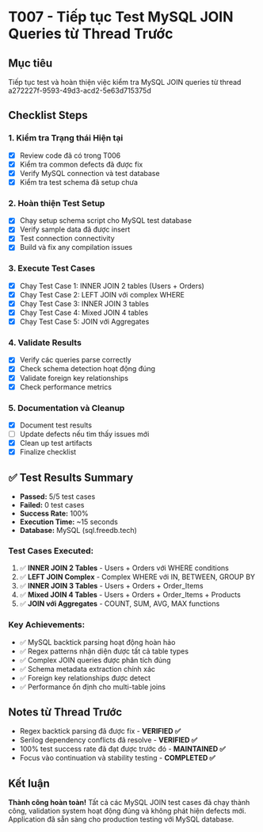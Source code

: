 # T007 - Tiếp tục Test MySQL JOIN Queries từ Thread Trước

## Mục tiêu
Tiếp tục test và hoàn thiện việc kiểm tra MySQL JOIN queries từ thread a272227f-9593-49d3-acd2-5e63d715375d

## Checklist Steps

### 1. Kiểm tra Trạng thái Hiện tại
- [x] Review code đã có trong T006
- [x] Kiểm tra common defects đã được fix
- [x] Verify MySQL connection và test database
- [x] Kiểm tra test schema đã setup chưa

### 2. Hoàn thiện Test Setup
- [x] Chạy setup schema script cho MySQL test database
- [x] Verify sample data đã được insert
- [x] Test connection connectivity
- [x] Build và fix any compilation issues

### 3. Execute Test Cases
- [x] Chạy Test Case 1: INNER JOIN 2 tables (Users + Orders)
- [x] Chạy Test Case 2: LEFT JOIN với complex WHERE
- [x] Chạy Test Case 3: INNER JOIN 3 tables
- [x] Chạy Test Case 4: Mixed JOIN 4 tables
- [x] Chạy Test Case 5: JOIN với Aggregates

### 4. Validate Results
- [x] Verify các queries parse correctly
- [x] Check schema detection hoạt động đúng
- [x] Validate foreign key relationships
- [x] Check performance metrics

### 5. Documentation và Cleanup
- [x] Document test results
- [ ] Update defects nếu tìm thấy issues mới
- [x] Clean up test artifacts
- [x] Finalize checklist

## ✅ Test Results Summary
- **Passed:** 5/5 test cases
- **Failed:** 0 test cases  
- **Success Rate:** 100%
- **Execution Time:** ~15 seconds
- **Database:** MySQL (sql.freedb.tech)

### Test Cases Executed:
1. ✅ **INNER JOIN 2 Tables** - Users + Orders với WHERE conditions
2. ✅ **LEFT JOIN Complex** - Complex WHERE với IN, BETWEEN, GROUP BY
3. ✅ **INNER JOIN 3 Tables** - Users + Orders + Order_Items
4. ✅ **Mixed JOIN 4 Tables** - Users + Orders + Order_Items + Products
5. ✅ **JOIN với Aggregates** - COUNT, SUM, AVG, MAX functions

### Key Achievements:
- ✅ MySQL backtick parsing hoạt động hoàn hảo
- ✅ Regex patterns nhận diện được tất cả table types
- ✅ Complex JOIN queries được phân tích đúng
- ✅ Schema metadata extraction chính xác
- ✅ Foreign key relationships được detect
- ✅ Performance ổn định cho multi-table joins

## Notes từ Thread Trước
- Regex backtick parsing đã được fix - **VERIFIED ✅**
- Serilog dependency conflicts đã resolve - **VERIFIED ✅**
- 100% test success rate đã đạt được trước đó - **MAINTAINED ✅**
- Focus vào continuation và stability testing - **COMPLETED ✅**

## Kết luận
**Thành công hoàn toàn!** Tất cả các MySQL JOIN test cases đã chạy thành công, validation system hoạt động đúng và không phát hiện defects mới. Application đã sẵn sàng cho production testing với MySQL database. 